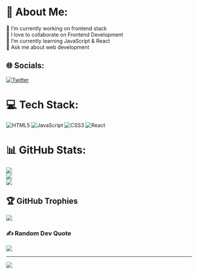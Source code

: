# 💫 About Me:
🔭 I’m currently working on frontend stack <br>🤝 I love to collaborate on Frontend Development <br>🌱 I’m currently learning JavaScript & React<br>💬 Ask me about web development<br>


## 🌐 Socials:
[![Twitter](https://img.shields.io/badge/Twitter-%231DA1F2.svg?logo=Twitter&logoColor=white)](https://twitter.com/Sanathan_) 

# 💻 Tech Stack:
![HTML5](https://img.shields.io/badge/html5-%23E34F26.svg?style=for-the-badge&logo=html5&logoColor=white) ![JavaScript](https://img.shields.io/badge/javascript-%23323330.svg?style=for-the-badge&logo=javascript&logoColor=%23F7DF1E) ![CSS3](https://img.shields.io/badge/css3-%231572B6.svg?style=for-the-badge&logo=css3&logoColor=white) ![React](https://img.shields.io/badge/react-%2320232a.svg?style=for-the-badge&logo=react&logoColor=%2361DAFB)
# 📊 GitHub Stats:
![](https://github-readme-stats.vercel.app/api?username=sanathan-git&theme=react&hide_border=false&include_all_commits=true&count_private=true)<br/>
![](https://github-readme-streak-stats.herokuapp.com/?user=sanathan-git&theme=react&hide_border=false)<br/>
![](https://github-readme-stats.vercel.app/api/top-langs/?username=sanathan-git&theme=react&hide_border=false&include_all_commits=true&count_private=true&layout=compact)

## 🏆 GitHub Trophies
![](https://github-profile-trophy.vercel.app/?username=sanathan-git&theme=radical&no-frame=false&no-bg=true&margin-w=4)

### ✍️ Random Dev Quote
![](https://quotes-github-readme.vercel.app/api?type=horizontal&theme=radical)

---
[![](https://visitcount.itsvg.in/api?id=sanathan-git&icon=9&color=10)](https://visitcount.itsvg.in)

